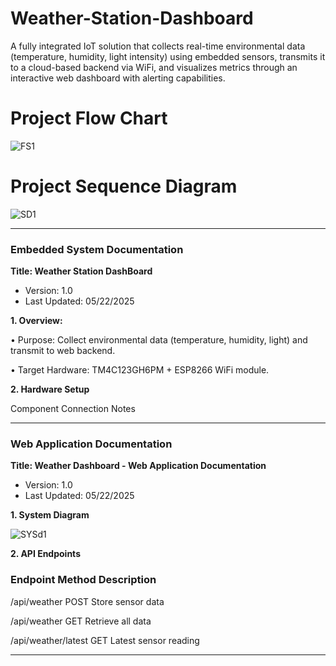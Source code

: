 # Weather-Station-Dashboard
A fully integrated IoT solution that collects real-time environmental data (temperature, humidity, light intensity) using embedded sensors, transmits it to a cloud-based backend via WiFi, and visualizes metrics through an interactive web dashboard with alerting capabilities.

# Project Flow Chart
![FS1](https://github.com/user-attachments/assets/ebd628db-bea2-4b7d-9629-704494cd6f30)

# Project Sequence Diagram
![SD1](https://github.com/user-attachments/assets/1438699d-96a4-4d62-b66c-fe44821b53fb)

__________________________________________________________________________________________________________


### Embedded System Documentation

__Title: Weather Station DashBoard__

- Version: 1.0
- Last Updated: 05/22/2025
  
__1. Overview:__
   
•	Purpose: Collect environmental data (temperature, humidity, light) and transmit to web backend.

•	Target Hardware: TM4C123GH6PM + ESP8266 WiFi module.

__2. Hardware Setup__

Component          	Connection          	Notes

__________________________________________________________________________________________________________

### Web Application Documentation

__Title: Weather Dashboard - Web Application Documentation__

- Version: 1.0
- Last Updated: 05/22/2025

__1. System Diagram__

![SYSd1](https://github.com/user-attachments/assets/235209ee-6b3e-4f3d-9645-a459843f5f76)

__2. API Endpoints__

### Endpoint	Method	Description

/api/weather	POST	Store sensor data

/api/weather	GET	Retrieve all data

/api/weather/latest	GET	Latest sensor reading

__________________________________________________________________________________________________________
